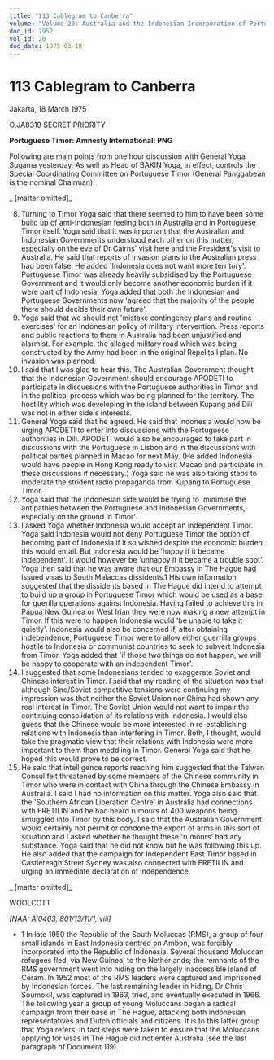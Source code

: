 ```yaml
---
title: "113 Cablegram to Canberra"
volume: "Volume 20: Australia and the Indonesian Incorporation of Portuguese Timor, 1974-1976"
doc_id: 7952
vol_id: 20
doc_date: 1975-03-18
---
```


# 113 Cablegram to Canberra

Jakarta, 18 March 1975

O.JA8319 SECRET PRIORITY

**Portuguese Timor: Amnesty International: PNG**

Following are main points from one hour discussion with General Yoga Sugama yesterday. As well as Head of BAKIN Yoga, in effect, controls the Special Coordinating Committee on Portuguese Timor (General Panggabean is the nominal Chairman).

_ [matter omitted]_

  8. Turning to Timor Yoga said that there seemed to him to have been some build up of anti-Indonesian feeling both in Australia and in Portuguese Timor itself. Yoga said that it was important that the Australian and Indonesian Governments understood each other on this matter, especially on the eve of Dr Cairns' visit here and the President's visit to Australia. He said that reports of invasion plans in the Australian press had been false. He added 'Indonesia does not want more territory'. Portuguese Timor was already heavily subsidised by the Portuguese Government and it would only become another economic burden if it were part of Indonesia. Yoga added that both the Indonesian and Portuguese Governments now 'agreed that the majority of the people there should decide their own future'.
  9. Yoga said that we should not 'mistake contingency plans and routine exercises' for an Indonesian policy of military intervention. Press reports and public reactions to them in Australia had been unjustified and alarmist. For example, the alleged military road which was being constructed by the Army had been in the original Repelita I plan. No invasion was planned.
  10. I said that I was glad to hear this. The Australian Government thought that the Indonesian Government should encourage APODETI to participate in discussions with the Portuguese authorities in Timor and in the political process which was being planned for the territory. The hostility which was developing in the island between Kupang and Dili was not in either side's interests.
  11. General Yoga said that he agreed. He said that Indonesia would now be urging APODETI to enter into discussions with the Portuguese authorities in Dili. APODETI would also be encouraged to take part in discussions with the Portuguese in Lisbon and in the discussions with political parties planned in Macao for next May. (He added Indonesia would have people in Hong Kong ready to visit Macao and participate in these discussions if necessary.) Yoga said he was also taking steps to moderate the strident radio propaganda from Kupang to Portuguese Timor.
  12. Yoga said that the Indonesian side would be trying to 'minimise the antipathies between the Portuguese and Indonesian Governments, especially on the ground in Timor'.
  13. I asked Yoga whether Indonesia would accept an independent Timor. Yoga said Indonesia would not deny Portuguese Timor the option of becoming part of Indonesia if it so wished despite the economic burden this would entail. But Indonesia would be 'happy if it became independent'. It would however be 'unhappy if it became a trouble spot'. Yoga then said that he was aware that our Embassy in The Hague had issued visas to South Malaccas dissidents.1 His own information suggested that the dissidents based in The Hague did intend to attempt to build up a group in Portuguese Timor which would be used as a base for guerilla operations against Indonesia. Having failed to achieve this in Papua New Guinea or West Irian they were now making a new attempt in Timor. If this were to happen Indonesia would 'be unable to take it quietly'. Indonesia would also be concerned if, after obtaining independence, Portuguese Timor were to allow either guerrilla groups hostile to Indonesia or communist countries to seek to subvert Indonesia from Timor. Yoga added that 'if those two things do not happen, we will be happy to cooperate with an independent Timor'.
  14. I suggested that some Indonesians tended to exaggerate Soviet and Chinese interest in Timor. I said that my reading of the situation was that although Sino/Soviet competitive tensions were continuing my impression was that neither the Soviet Union nor China had shown any real interest in Timor. The Soviet Union would not want to impair the continuing consolidation of its relations with Indonesia. I would also guess that the Chinese would be more interested in re-establishing relations with Indonesia than interfering in Timor. Both, I thought, would take the pragmatic view that their relations with Indonesia were more important to them than meddling in Timor. General Yoga said that he hoped this would prove to be correct.
  15. He said that intelligence reports reaching him suggested that the Taiwan Consul felt threatened by some members of the Chinese community in Timor who were in contact with China through the Chinese Embassy in Australia. I said I had no information on this matter. Yoga also said that the 'Southern African Liberation Centre' in Australia had connections with FRETILIN and he had heard rumours of 400 weapons being smuggled into Timor by this body. I said that the Australian Government would certainly not permit or condone the export of arms in this sort of situation and I asked whether he thought these 'rumours' had any substance. Yoga said that he did not know but he was following this up. He also added that the campaign for Independent East Timor based in Castlereagh Street Sydney was also connected with FRETILIN and urging an immediate declaration of independence.



_ [matter omitted]_

WOOLCOTT

_[NAA: Al0463, 801/13/11/1, viii]_

  * 1 In late 1950 the Republic of the South Moluccas (RMS), a group of four small islands in East Indonesia centred on Ambon, was forcibly incorporated into the Republic of Indonesia. Several thousand Moluccan refugees fled, via New Guinea, to the Netherlands; the remnants of the RMS government went into hiding on the largely inaccessible island of Ceram. In 1952 most of the RMS leaders were captured and imprisoned by Indonesian forces. The last remaining leader in hiding, Dr Chris Soumokil, was captured in 1963, tried, and eventually executed in 1966. The following year a group of young Moluccans began a radical campaign from their base in The Hague, attacking both Indonesian representatives and Dutch officials and citizens. It is to this latter group that Yoga refers. In fact steps were taken to ensure that the Moluccans applying for visas in The Hague did not enter Australia (see the last paragraph of Document 119).


